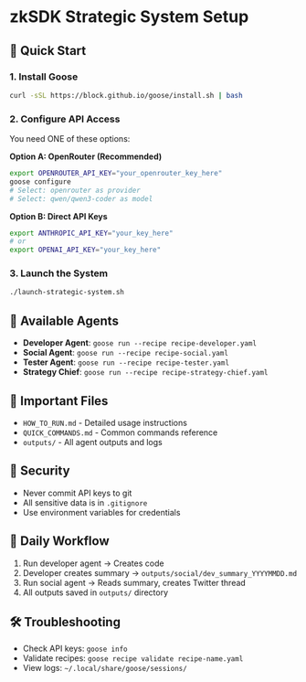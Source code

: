 # zkSDK Strategic System Setup

## 🚀 Quick Start

### 1. Install Goose
```bash
curl -sSL https://block.github.io/goose/install.sh | bash
```

### 2. Configure API Access
You need ONE of these options:

**Option A: OpenRouter (Recommended)**
```bash
export OPENROUTER_API_KEY="your_openrouter_key_here"
goose configure
# Select: openrouter as provider
# Select: qwen/qwen3-coder as model
```

**Option B: Direct API Keys**
```bash
export ANTHROPIC_API_KEY="your_key_here"
# or
export OPENAI_API_KEY="your_key_here"
```

### 3. Launch the System
```bash
./launch-strategic-system.sh
```

## 🤖 Available Agents

- **Developer Agent**: `goose run --recipe recipe-developer.yaml`
- **Social Agent**: `goose run --recipe recipe-social.yaml`  
- **Tester Agent**: `goose run --recipe recipe-tester.yaml`
- **Strategy Chief**: `goose run --recipe recipe-strategy-chief.yaml`

## 📁 Important Files

- `HOW_TO_RUN.md` - Detailed usage instructions
- `QUICK_COMMANDS.md` - Common commands reference
- `outputs/` - All agent outputs and logs

## 🔐 Security

- Never commit API keys to git
- All sensitive data is in `.gitignore`
- Use environment variables for credentials

## 🎯 Daily Workflow

1. Run developer agent → Creates code
2. Developer creates summary → `outputs/social/dev_summary_YYYYMMDD.md`
3. Run social agent → Reads summary, creates Twitter thread
4. All outputs saved in `outputs/` directory

## 🛠️ Troubleshooting

- Check API keys: `goose info`
- Validate recipes: `goose recipe validate recipe-name.yaml`
- View logs: `~/.local/share/goose/sessions/`
